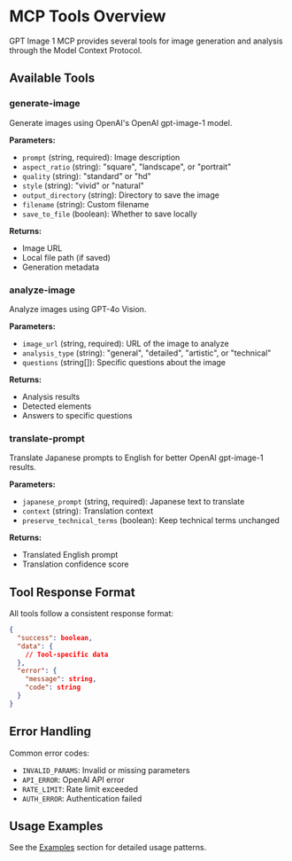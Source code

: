 # MCP Tools Overview

GPT Image 1 MCP provides several tools for image generation and analysis through the Model Context Protocol.

## Available Tools

### generate-image

Generate images using OpenAI's OpenAI gpt-image-1 model.

**Parameters:**

- `prompt` (string, required): Image description
- `aspect_ratio` (string): "square", "landscape", or "portrait"
- `quality` (string): "standard" or "hd"
- `style` (string): "vivid" or "natural"
- `output_directory` (string): Directory to save the image
- `filename` (string): Custom filename
- `save_to_file` (boolean): Whether to save locally

**Returns:**

- Image URL
- Local file path (if saved)
- Generation metadata

### analyze-image

Analyze images using GPT-4o Vision.

**Parameters:**

- `image_url` (string, required): URL of the image to analyze
- `analysis_type` (string): "general", "detailed", "artistic", or "technical"
- `questions` (string[]): Specific questions about the image

**Returns:**

- Analysis results
- Detected elements
- Answers to specific questions

### translate-prompt

Translate Japanese prompts to English for better OpenAI gpt-image-1 results.

**Parameters:**

- `japanese_prompt` (string, required): Japanese text to translate
- `context` (string): Translation context
- `preserve_technical_terms` (boolean): Keep technical terms unchanged

**Returns:**

- Translated English prompt
- Translation confidence score

## Tool Response Format

All tools follow a consistent response format:

```json
{
  "success": boolean,
  "data": {
    // Tool-specific data
  },
  "error": {
    "message": string,
    "code": string
  }
}
```

## Error Handling

Common error codes:

- `INVALID_PARAMS`: Invalid or missing parameters
- `API_ERROR`: OpenAI API error
- `RATE_LIMIT`: Rate limit exceeded
- `AUTH_ERROR`: Authentication failed

## Usage Examples

See the [Examples](/examples/basic-usage) section for detailed usage patterns.

